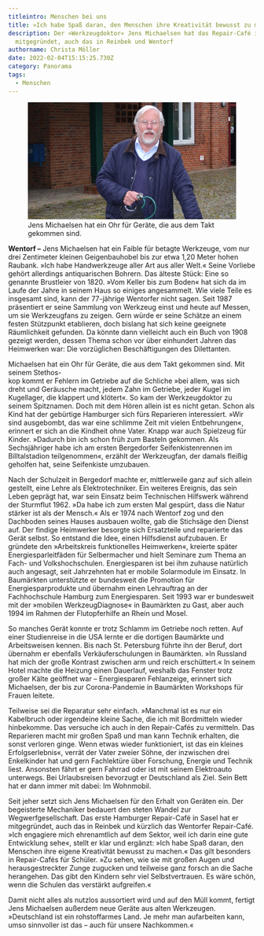 ```yaml
---
titleintro: Menschen bei uns
title: »Ich habe Spaß daran, den Menschen ihre Kreativität bewusst zu machen.«
description: Der »Werkzeugdoktor« Jens Michaelsen hat das Repair-Café in Sasel
  mitgegründet, auch das in Reinbek und Wentorf
authorname: Christa Möller
date: 2022-02-04T15:15:25.730Z
category: Panorama
tags:
  - Menschen
---
```

<figure>
  <img src="/static/media/2022-02-07-michaelsen-jens-repair.jpg">
  <figcaption>
Jens Michaelsen hat ein Ohr für Geräte, die aus dem Takt gekommen sind.   
   
  </figcaption>
</figure>

**Wentorf –** Jens Michaelsen hat ein Faible für betagte Werkzeuge, vom nur drei Zentimeter kleinen Geigenbauhobel bis zur etwa 1,20 Meter hohen Raubank. »Ich habe Handwerkzeuge aller Art aus aller Welt.« Seine Vorliebe gehört allerdings antiquarischen Bohrern. Das älteste Stück: Eine so genannte Brustleier von 1820. »Vom Keller bis zum Boden« hat sich da im Laufe der Jahre in seinem Haus so einiges angesammelt. Wie viele Teile es insgesamt sind, kann der 77-jährige Wentorfer nicht sagen. Seit 1987 präsentiert er seine Sammlung von Werkzeug einst und heute auf Messen, um sie Werkzeugfans zu zeigen. Gern würde er seine Schätze an einem festen Stützpunkt etablieren, doch bislang hat sich keine geeignete Räumlichkeit gefunden. Da könnte dann vielleicht auch ein Buch von 1908 gezeigt werden, dessen Thema schon vor über einhundert Jahren das Heimwerken war: Die vorzüglichen Beschäftigungen des Dilettanten. 

Michaelsen hat ein Ohr für Geräte, die aus dem Takt gekommen sind. Mit seinem Stethos-\
kop kommt er Fehlern im Getriebe auf die Schliche »bei allem, was sich dreht und Geräusche macht, jedem Zahn im Getriebe, jeder Kugel im Kugellager, die klappert und klötert«. So kam der Werkzeugdoktor zu seinem Spitznamen. Doch mit dem Hören allein ist es nicht getan. Schon als Kind hat der gebürtige Hamburger sich fürs Reparieren interessiert. »Wir sind ausgebombt, das war eine schlimme Zeit mit vielen Entbehrungen«, erinnert er sich an die Kindheit ohne Vater. Knapp war auch Spielzeug für Kinder. »Dadurch bin ich schon früh zum Basteln gekommen. Als Sechsjähriger habe ich am ersten Bergedorfer Seifenkistenrennen im Billtalstadion teilgenommen«, erzählt der Werkzeugfan, der damals fleißig geholfen hat, seine Seifenkiste umzubauen. 

Nach der Schulzeit in Bergedorf machte er, mittlerweile ganz auf sich allein gestellt, eine Lehre als Elektrotechniker. Ein weiteres Ereignis, das sein Leben geprägt hat, war sein Einsatz beim Technischen Hilfswerk während der Sturmflut 1962. »Da habe ich zum ersten Mal gespürt, dass die Natur stärker ist als der Mensch.« Als er 1974 nach Wentorf zog und den Dachboden seines Hauses ausbauen wollte, gab die Stichsäge den Dienst auf. Der findige Heimwerker besorgte sich Ersatzteile und reparierte das Gerät selbst. So entstand die Idee, einen Hilfsdienst aufzubauen. Er gründete den »Arbeitskreis funktionelles Heimwerken«, kreierte später Energiesparleitfäden für Selbermacher und hielt Seminare zum Thema an Fach- und Volkshochschulen. Energiesparen ist bei ihm zuhause natürlich auch angesagt, seit Jahrzehnten hat er mobile Solarmodule im Einsatz. In Baumärkten unterstützte er bundesweit die Promotion für Energiesparprodukte und übernahm einen Lehrauftrag an der Fachhochschule Hamburg zum Energiesparen. Seit 1993 war er bundesweit mit der »mobilen WerkzeugDiagnose« in Baumärkten zu Gast, aber auch 1994 im Rahmen der Flutopferhilfe an Rhein und Mosel. 

So manches Gerät konnte er trotz Schlamm im Getriebe noch retten. Auf einer Studienreise in die USA lernte er die dortigen Baumärkte und Arbeitsweisen kennen. Bis nach St. Petersburg führte ihn der Beruf, dort übernahm er ebenfalls Verkäuferschulungen in Baumärkten. »In Russland hat mich der große Kontrast zwischen arm und reich erschüttert.« In seinem Hotel machte die Heizung einen Dauerlauf, weshalb das Fenster trotz großer Kälte geöffnet war – Energiesparen Fehlanzeige, erinnert sich Michaelsen, der bis zur Corona-Pandemie in Baumärkten Workshops für Frauen leitete. 

Teilweise sei die Reparatur sehr einfach. »Manchmal ist es nur ein Kabelbruch oder irgendeine kleine Sache, die ich mit Bordmitteln wieder hinbekomme. Das versuche ich auch in den Repair-Cafés zu vermitteln. Das Reparieren macht mir großen Spaß und man kann Technik erhalten, die sonst verloren ginge. Wenn etwas wieder funktioniert, ist das ein kleines Erfolgserlebnis«, verrät der Vater zweier Söhne, der inzwischen drei Enkelkinder hat und gern Fachlektüre über Forschung, Energie und Technik liest. Ansonsten fährt er gern Fahrrad oder ist mit seinem Elektroauto unterwegs. Bei Urlaubsreisen bevorzugt er Deutschland als Ziel. Sein Bett hat er dann immer mit dabei: Im Wohnmobil.

Seit jeher setzt sich Jens Michaelsen für den Erhalt von Geräten ein. Der begeisterte Mechaniker bedauert den steten Wandel zur Wegwerfgesellschaft. Das erste Hamburger Repair-Café in Sasel hat er mitgegründet, auch das in Reinbek und kürzlich das Wentorfer Repair-Café. »Ich engagiere mich ehrenamtlich auf dem Sektor, weil ich darin eine gute Entwicklung sehe«, stellt er klar und ergänzt: »Ich habe Spaß daran, den Menschen ihre eigene Kreativität bewusst zu machen.« Das gilt besonders in Repair-Cafés für Schüler. »Zu sehen, wie sie mit großen Augen und herausgestreckter Zunge zugucken und teilweise ganz forsch an die Sache herangehen. Das gibt den Kindern sehr viel Selbstvertrauen. Es wäre schön, wenn die Schulen das verstärkt aufgreifen.«

Damit nicht alles als nutzlos aussortiert wird und auf den Müll kommt, fertigt Jens Michaelsen außerdem neue Geräte aus alten Werkzeugen. »Deutschland ist ein rohstoffarmes Land. Je mehr man aufarbeiten kann, umso sinnvoller ist das – auch für unsere Nachkommen.«